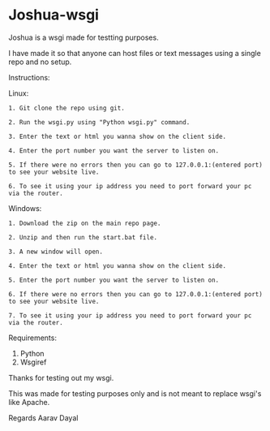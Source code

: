 # Joshua-wsgi

Joshua is a wsgi made for testting purposes.

I have made it so that anyone can host files or text messages using a single repo and no setup.

Instructions:

  Linux:
  
    1. Git clone the repo using git.
    
    2. Run the wsgi.py using "Python wsgi.py" command.
    
    3. Enter the text or html you wanna show on the client side.
    
    4. Enter the port number you want the server to listen on.
    
    5. If there were no errors then you can go to 127.0.0.1:(entered port) to see your website live.
    
    6. To see it using your ip address you need to port forward your pc via the router.
    
    
  Windows:
  
    1. Download the zip on the main repo page.
    
    2. Unzip and then run the start.bat file.
    
    3. A new window will open.
    
    4. Enter the text or html you wanna show on the client side.
    
    5. Enter the port number you want the server to listen on.
    
    6. If there were no errors then you can go to 127.0.0.1:(entered port) to see your website live.
    
    7. To see it using your ip address you need to port forward your pc via the router.

Requirements:
  1. Python
  2. Wsgiref

Thanks for testing out my wsgi.

This was made for testing purposes only and is not meant to replace wsgi's like Apache.

Regards Aarav Dayal
